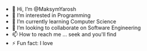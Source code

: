 - 👋 Hi, I’m @MaksymYarosh
- 👀 I’m interested in Programming
- 🌱 I’m currently learning Computer Science
- 💞️ I’m looking to collaborate on Software Engineering
- 📫 How to reach me ... seek and you'll find
- ⚡ Fun fact: I love

<!---
MaksymYarosh/MaksymYarosh is a ✨ special ✨ repository because its `README.md` (this file) appears on your GitHub profile.
You can click the Preview link to take a look at your changes.
--->
